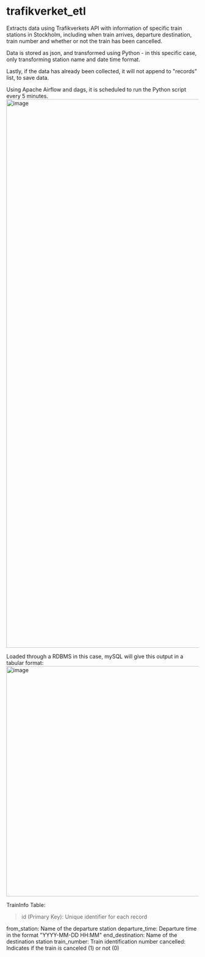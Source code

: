 # trafikverket_etl

Extracts data using Trafikverkets API with information of specific train stations in Stockholm, including
when train arrives, departure destination, train number and whether or not the train has been cancelled.

Data is stored as json, and transformed using Python - in this specific case, only transforming station name and date time format.

Lastly, if the data has already been collected, it will not append to "records" list, to save data.


Using Apache Airflow and dags, it is scheduled to run the Python script every 5 minutes.
<img width="1439" alt="image" src="https://github.com/alihamra/trafikverket_etl/assets/135516165/c0f758df-d1c3-47e0-95a5-b215a5c25175">

Loaded through a RDBMS in this case, mySQL will give this output in a tabular format:
<img width="604" alt="image" src="https://github.com/alihamra/trafikverket_etl/assets/135516165/b0e9617b-865c-4566-b5f9-1e2ffa9b7937">


TrainInfo Table:
>id (Primary Key): Unique identifier for each record
>
from_station: Name of the departure station
departure_time: Departure time in the format "YYYY-MM-DD HH:MM"
end_destination: Name of the destination station
train_number: Train identification number
cancelled: Indicates if the train is canceled (1) or not (0)

